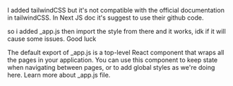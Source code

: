 
I added tailwindCSS but it's not compatible with the official documentation in tailwindCSS. In Next JS doc it's suggest to use their github code.

so i added _app.js then import the style from there and it works, idk if it will cause some issues. Good luck

The default export of _app.js is a top-level React component that wraps all the pages in your application. You can use this component to keep state when navigating between pages, or to add global styles as we're doing here. Learn more about _app.js file.


